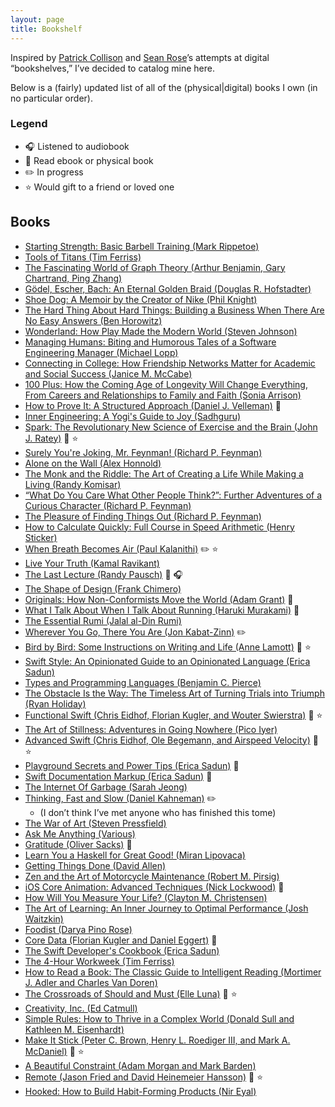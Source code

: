 ```yaml
---
layout: page
title: Bookshelf
---
```


Inspired by [Patrick Collison](https://patrickcollison.com/bookshelf) and [Sean Rose](https://medium.com/@sean_a_rose/2017-books-6a081de313da#.p68gx5cz5)’s attempts at digital “bookshelves,” I’ve decided to catalog mine here.

Below is a (fairly) updated list of all of the (physical&#124;digital) books I own (in no particular order).

### Legend
- 🎧 Listened to audiobook
- 📖 Read ebook or physical book
- ✏️ In progress
- ⭐️ Would gift to a friend or loved one

## Books
- [Starting Strength: Basic Barbell Training (Mark Rippetoe)](https://www.amazon.com/Starting-Strength-Basic-Barbell-Training/dp/0982522738)
- [Tools of Titans (Tim Ferriss)](https://www.amazon.com/Tools-Titans-Billionaires-World-Class-Performers/dp/1328683788)
- [The Fascinating World of Graph Theory (Arthur Benjamin, Gary Chartrand, Ping Zhang)](https://www.amazon.com/Fascinating-World-Graph-Theory/dp/0691163812)
- [Gödel, Escher, Bach: An Eternal Golden Braid (Douglas R. Hofstadter)](https://www.amazon.com/Gödel-Escher-Bach-Eternal-Golden/dp/0465026567)
- [Shoe Dog: A Memoir by the Creator of Nike (Phil Knight)](https://www.amazon.com/Shoe-Dog-Memoir-Creator-Nike/dp/1501135910)
- [The Hard Thing About Hard Things: Building a Business When There Are No Easy Answers (Ben Horowitz)](https://www.amazon.com/Hard-Thing-About-Things-Building/dp/0062273205)
- [Wonderland: How Play Made the Modern World (Steven Johnson)](https://www.amazon.com/Wonderland-Play-Made-Modern-World/dp/0399184481)
- [Managing Humans: Biting and Humorous Tales of a Software Engineering Manager (Michael Lopp)](https://www.amazon.com/Managing-Humans-Humorous-Software-Engineering/dp/1484221575)
- [Connecting in College: How Friendship Networks Matter for Academic and Social Success (Janice M. McCabe)](https://www.amazon.com/Connecting-College-Friendship-Networks-Academic/dp/022640952X)
- [100 Plus: How the Coming Age of Longevity Will Change Everything, From Careers and Relationships to Family and Faith (Sonia Arrison)](https://www.amazon.com/100-Plus-Longevity-Everything-Relationships/dp/0465063764)
- [How to Prove It: A Structured Approach (Daniel J. Velleman)](https://www.amazon.com/How-Prove-Structured-Approach-2nd/dp/0521675995) 📖
- [Inner Engineering: A Yogi's Guide to Joy (Sadhguru)](https://www.amazon.com/Inner-Engineering-Yogis-Guide-Joy/dp/0812997794)
- [Spark: The Revolutionary New Science of Exercise and the Brain (John J. Ratey)](https://www.amazon.com/Spark-Revolutionary-Science-Exercise-Brain/dp/0316113514) 📖 ⭐️
- [Surely You're Joking, Mr. Feynman! (Richard P. Feynman)](https://www.amazon.com/Surely-Feynman-Adventures-Curious-Character/dp/0393316041)
- [Alone on the Wall (Alex Honnold)](https://www.amazon.com/Alone-Wall-Alex-Honnold/dp/0393353176)
- [The Monk and the Riddle: The Art of Creating a Life While Making a Living (Randy Komisar)](https://www.amazon.com/Monk-Riddle-Creating-Making-Living/dp/1578516447)
- [“What Do You Care What Other People Think?”: Further Adventures of a Curious Character (Richard P. Feynman)](https://www.amazon.com/What-Care-Other-People-Think/dp/0393320928)
- [The Pleasure of Finding Things Out (Richard P. Feynman)](https://www.amazon.com/Pleasure-Finding-Things-Out-Richard/dp/0465023959)
- [How to Calculate Quickly: Full Course in Speed Arithmetic (Henry Sticker)](https://www.amazon.com/How-Calculate-Quickly-Arithmetic-Mathematics/dp/048620295X)
- [When Breath Becomes Air (Paul Kalanithi)](https://www.amazon.com/When-Breath-Becomes-Paul-Kalanithi/dp/081298840X) ✏️ ⭐️
- [Live Your Truth (Kamal Ravikant)](https://www.amazon.com/Live-Your-Truth-Kamal-Ravikant/dp/0989584992)
- [The Last Lecture (Randy Pausch)](https://www.amazon.com/Last-Lecture-Randy-Pausch/dp/1401323251) 📖 🎧
- [The Shape of Design (Frank Chimero)](https://www.amazon.com/Shape-Design-Frank-Chimero/dp/0985472200)
- [Originals: How Non-Conformists Move the World (Adam Grant)](https://www.amazon.com/Originals-How-Non-Conformists-Move-World/dp/014312885X) 📖
- [What I Talk About When I Talk About Running (Haruki Murakami)](https://www.amazon.com/What-Talk-About-When-Running/dp/0307389839) 📖
- [The Essential Rumi (Jalal al-Din Rumi)](https://www.amazon.com/Essential-Rumi-New-Expanded/dp/0062509594)
- [Wherever You Go, There You Are (Jon Kabat-Zinn)](https://www.amazon.com/Wherever-You-Go-There-Are/dp/1401307787) ✏️
- [Bird by Bird: Some Instructions on Writing and Life (Anne Lamott)](https://www.amazon.com/Bird-Some-Instructions-Writing-Life/dp/0385480016) 📖 ⭐️
- [Swift Style: An Opinionated Guide to an Opinionated Language (Erica Sadun)](https://pragprog.com/book/esswift/swift-style)
- [Types and Programming Languages (Benjamin C. Pierce)](https://www.amazon.com/Types-Programming-Languages-MIT-Press/dp/0262162091)
- [The Obstacle Is the Way: The Timeless Art of Turning Trials into Triumph (Ryan Holiday)](https://www.amazon.com/Obstacle-Way-Timeless-Turning-Triumph/dp/1591846358)
- [Functional Swift (Chris Eidhof, Florian Kugler, and Wouter Swierstra)](https://www.objc.io/books/functional-swift/) 📖 ⭐️
- [The Art of Stillness: Adventures in Going Nowhere (Pico Iyer)](https://www.amazon.com/Art-Stillness-Adventures-Going-Nowhere/dp/1476784728)
- [Advanced Swift (Chris Eidhof, Ole Begemann, and Airspeed Velocity)](https://www.objc.io/books/advanced-swift/) 📖 ⭐️
- [Playground Secrets and Power Tips (Erica Sadun)](https://leanpub.com/playgroundsecretsandpowertips) 📖
- [Swift Documentation Markup (Erica Sadun)](https://leanpub.com/swiftdocumentationmarkup) 📖
- [The Internet Of Garbage (Sarah Jeong)](https://www.amazon.com/Internet-Garbage-Sarah-Jeong-ebook/dp/B011JAV030)
- [Thinking, Fast and Slow (Daniel Kahneman)](https://www.amazon.com/Thinking-Fast-Slow-Daniel-Kahneman-ebook/dp/B00555X8OA) ✏️
	- (I don’t think I’ve met anyone who has finished this tome)
- [The War of Art (Steven Pressfield)](https://www.amazon.com/War-Art-Steven-Pressfield-ebook/dp/B007A4SDCG)
- [Ask Me Anything (Various)](https://www.amazon.com/Anything-collection-Reddits-best-IAmA/dp/0692582266)
- [Gratitude (Oliver Sacks)](https://www.amazon.com/Gratitude-Oliver-Sacks/dp/0451492935) 📖
- [Learn You a Haskell for Great Good! (Miran Lipovaca)](https://www.amazon.com/Learn-You-Haskell-Great-Good/dp/1593272839)
- [Getting Things Done (David Allen)](https://www.amazon.com/Getting-Things-Done-Stress-Free-Productivity/dp/0143126563)
- [Zen and the Art of Motorcycle Maintenance (Robert M. Pirsig)](https://www.amazon.com/Zen-Art-Motorcycle-Maintenance-Inquiry/dp/0060589469)
- [iOS Core Animation: Advanced Techniques (Nick Lockwood)](https://www.amazon.com/iOS-Core-Animation-Advanced-Techniques-ebook/dp/B00EHJCORC) 📖
- [How Will You Measure Your Life? (Clayton M. Christensen)](https://www.amazon.com/How-Will-Measure-Your-Life/dp/0062102419)
- [The Art of Learning: An Inner Journey to Optimal Performance (Josh Waitzkin)](https://www.amazon.com/Art-Learning-Journey-Optimal-Performance/dp/0743277465)
- [Foodist (Darya Pino Rose)](https://www.amazon.com/Foodist-Science-Weight-Without-Dieting/dp/0062201263)
- [Core Data (Florian Kugler and Daniel Eggert)](https://www.objc.io/books/core-data/) 📖
- [The Swift Developer's Cookbook (Erica Sadun)](https://www.amazon.com/Developers-Cookbook-Content-Program-Library/dp/0134395263)
- [The 4-Hour Workweek (Tim Ferriss)](https://www.amazon.com/4-Hour-Workweek-Escape-Live-Anywhere/dp/0307465357)
- [How to Read a Book: The Classic Guide to Intelligent Reading (Mortimer J. Adler and Charles Van Doren)](https://www.amazon.com/How-Read-Book-Intelligent-Touchstone/dp/0671212095)
- [The Crossroads of Should and Must (Elle Luna)](https://www.amazon.com/Crossroads-Should-Must-Follow-Passion/dp/0761184880) 📖 ⭐️
- [Creativity, Inc. (Ed Catmull)](https://www.amazon.com/Creativity-Inc-Overcoming-Unseen-Inspiration/dp/0812993012)
- [Simple Rules: How to Thrive in a Complex World (Donald Sull and Kathleen M. Eisenhardt)](https://www.amazon.com/Simple-Rules-Thrive-Complex-World/dp/0544705203)
- [Make It Stick (Peter C. Brown, Henry L. Roediger III, and Mark A. McDaniel)](https://www.amazon.com/Make-Stick-Science-Successful-Learning/dp/0674729013) 📖 ⭐️
- [A Beautiful Constraint (Adam Morgan and Mark Barden)](https://www.amazon.com/Beautiful-Constraint-Transform-Limitations-Advantages/dp/1118899016)
- [Remote (Jason Fried and David Heinemeier Hansson)](https://www.amazon.com/Remote-Office-Required-Jason-Fried/dp/0804137501) 📖 ⭐️
- [Hooked: How to Build Habit-Forming Products (Nir Eyal)](https://www.amazon.com/Hooked-How-Build-Habit-Forming-Products/dp/1591847788)
